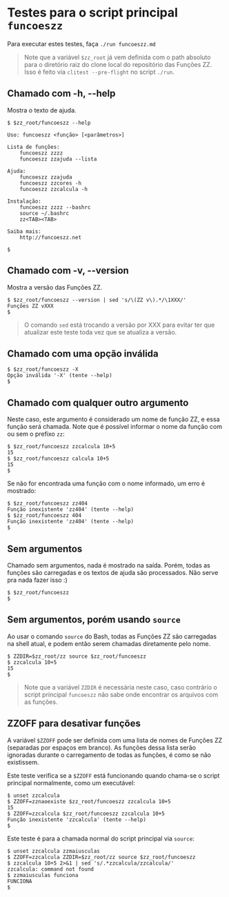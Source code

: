 # Testes para o script principal `funcoeszz`

Para executar estes testes, faça `./run funcoeszz.md`

> Note que a variável `$zz_root` já vem definida com o path absoluto para o diretório raiz do clone local do repositório das Funções ZZ. Isso é feito via `clitest --pre-flight` no script `./run`.

## Chamado com -h, --help

Mostra o texto de ajuda.

```console
$ $zz_root/funcoeszz --help

Uso: funcoeszz <função> [<parâmetros>]

Lista de funções:
    funcoeszz zzzz
    funcoeszz zzajuda --lista

Ajuda:
    funcoeszz zzajuda
    funcoeszz zzcores -h
    funcoeszz zzcalcula -h

Instalação:
    funcoeszz zzzz --bashrc
    source ~/.bashrc
    zz<TAB><TAB>

Saiba mais:
    http://funcoeszz.net

$
```

## Chamado com -v, --version

Mostra a versão das Funções ZZ.

```console
$ $zz_root/funcoeszz --version | sed 's/\(ZZ v\).*/\1XXX/'
Funções ZZ vXXX
$
```

> O comando `sed` está trocando a versão por XXX para evitar ter que atualizar este teste toda vez que se atualiza a versão.

## Chamado com uma opção inválida

```console
$ $zz_root/funcoeszz -X
Opção inválida '-X' (tente --help)
$
```

## Chamado com qualquer outro argumento

Neste caso, este argumento é considerado um nome de função ZZ, e essa função será chamada. Note que é possível informar o nome da função com ou sem o prefixo `zz`:

```console
$ $zz_root/funcoeszz zzcalcula 10+5
15
$ $zz_root/funcoeszz calcula 10+5
15
$
```

Se não for encontrada uma função com o nome informado, um erro é mostrado:

```console
$ $zz_root/funcoeszz zz404
Função inexistente 'zz404' (tente --help)
$ $zz_root/funcoeszz 404
Função inexistente 'zz404' (tente --help)
$
```

## Sem argumentos

Chamado sem argumentos, nada é mostrado na saída. Porém, todas as funções são carregadas e os textos de ajuda são processados. Não serve pra nada fazer isso :)

```console
$ $zz_root/funcoeszz
$
```

## Sem argumentos, porém usando `source`

Ao usar o comando `source` do Bash, todas as Funções ZZ são carregadas na shell atual, e podem então serem chamadas diretamente pelo nome.

```console
$ ZZDIR=$zz_root/zz source $zz_root/funcoeszz
$ zzcalcula 10+5
15
$
```

> Note que a variável `ZZDIR` é necessária neste caso, caso contrário o script principal `funcoeszz` não sabe onde encontrar os arquivos com as funções.

## ZZOFF para desativar funções

A variável `$ZZOFF` pode ser definida com uma lista de nomes de Funções ZZ (separadas por espaços em branco). As funções dessa lista serão ignoradas durante o carregamento de todas as funções, é como se não existissem.

Este teste verifica se a `$ZZOFF` está funcionando quando chama-se o script principal normalmente, como um executável:

```console
$ unset zzcalcula
$ ZZOFF=zznaoexiste $zz_root/funcoeszz zzcalcula 10+5
15
$ ZZOFF=zzcalcula $zz_root/funcoeszz zzcalcula 10+5
Função inexistente 'zzcalcula' (tente --help)
$
```

Este teste é para a chamada normal do script principal via `source`:

```console
$ unset zzcalcula zzmaiusculas
$ ZZOFF=zzcalcula ZZDIR=$zz_root/zz source $zz_root/funcoeszz
$ zzcalcula 10+5 2>&1 | sed 's/.*zzcalcula/zzcalcula/'
zzcalcula: command not found
$ zzmaiusculas funciona
FUNCIONA
$
```
